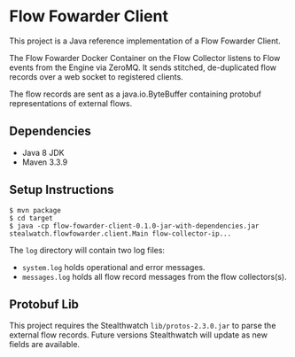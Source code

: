 Flow Fowarder Client
====================

This project is a Java reference implementation of a Flow Fowarder Client.

The Flow Fowarder Docker Container on the Flow Collector listens to Flow 
events from the Engine via ZeroMQ. It sends stitched, de-duplicated flow records 
over a web socket to registered clients.

The flow records are sent as a java.io.ByteBuffer containing protobuf representations
of external flows.

Dependencies
------------

* Java 8 JDK
* Maven 3.3.9

Setup Instructions
------------------
   
    $ mvn package
    $ cd target
    $ java -cp flow-fowarder-client-0.1.0-jar-with-dependencies.jar stealwatch.flowfowarder.client.Main flow-collector-ip...

The `log` directory will contain two log files:  

* `system.log` holds operational and error messages.
* `messages.log` holds all flow record messages from the flow collectors(s).    

Protobuf Lib
------------

This project requires the Stealthwatch `lib/protos-2.3.0.jar` to parse the external 
flow records.  Future versions Stealthwatch will update as new fields are available.  
 

